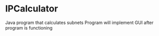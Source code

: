 # IPCalculator
Java program that calculates subnets
Program will implement GUI after program is functioning
